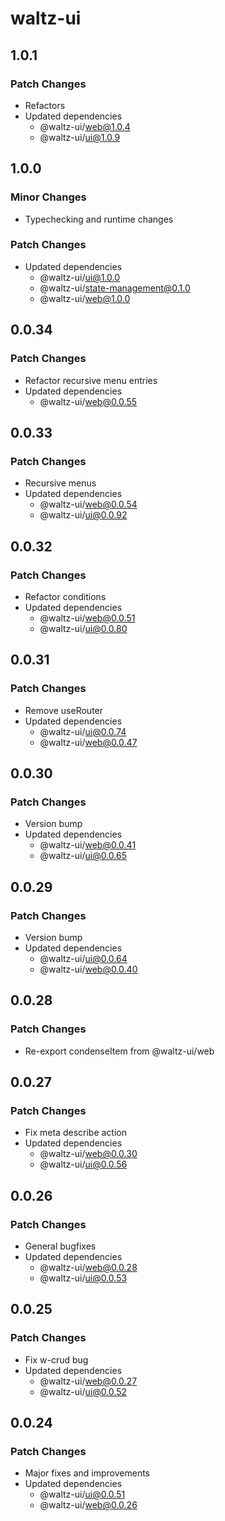 # waltz-ui

## 1.0.1

### Patch Changes

- Refactors
- Updated dependencies
  - @waltz-ui/web@1.0.4
  - @waltz-ui/ui@1.0.9

## 1.0.0

### Minor Changes

- Typechecking and runtime changes

### Patch Changes

- Updated dependencies
  - @waltz-ui/ui@1.0.0
  - @waltz-ui/state-management@0.1.0
  - @waltz-ui/web@1.0.0

## 0.0.34

### Patch Changes

- Refactor recursive menu entries
- Updated dependencies
  - @waltz-ui/web@0.0.55

## 0.0.33

### Patch Changes

- Recursive menus
- Updated dependencies
  - @waltz-ui/web@0.0.54
  - @waltz-ui/ui@0.0.92

## 0.0.32

### Patch Changes

- Refactor conditions
- Updated dependencies
  - @waltz-ui/web@0.0.51
  - @waltz-ui/ui@0.0.80

## 0.0.31

### Patch Changes

- Remove useRouter
- Updated dependencies
  - @waltz-ui/ui@0.0.74
  - @waltz-ui/web@0.0.47

## 0.0.30

### Patch Changes

- Version bump
- Updated dependencies
  - @waltz-ui/web@0.0.41
  - @waltz-ui/ui@0.0.65

## 0.0.29

### Patch Changes

- Version bump
- Updated dependencies
  - @waltz-ui/ui@0.0.64
  - @waltz-ui/web@0.0.40

## 0.0.28

### Patch Changes

- Re-export condenseItem from @waltz-ui/web

## 0.0.27

### Patch Changes

- Fix meta describe action
- Updated dependencies
  - @waltz-ui/web@0.0.30
  - @waltz-ui/ui@0.0.56

## 0.0.26

### Patch Changes

- General bugfixes
- Updated dependencies
  - @waltz-ui/web@0.0.28
  - @waltz-ui/ui@0.0.53

## 0.0.25

### Patch Changes

- Fix w-crud bug
- Updated dependencies
  - @waltz-ui/web@0.0.27
  - @waltz-ui/ui@0.0.52

## 0.0.24

### Patch Changes

- Major fixes and improvements
- Updated dependencies
  - @waltz-ui/ui@0.0.51
  - @waltz-ui/web@0.0.26
